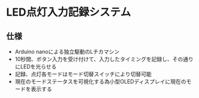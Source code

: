 # LED点灯入力記録システム
## 仕様
- Arduino nanoによる独立駆動のLチカマシン
- 10秒間、ボタン入力を受け付けて、入力したタイミングを記録し、その通りにLEDを光らせる
- 記録、点灯各モードはモード切替スイッチにより切替可能
- 現在のモードステータスを可視化する為小型OLEDディスプレイに現在のモードを表示する
